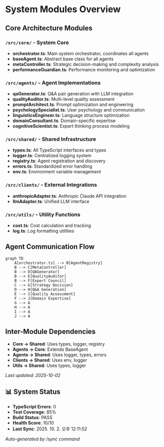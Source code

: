 # System Modules Overview

## Core Architecture Modules

### `/src/core/` - System Core

- **orchestrator.ts**: Main system orchestrator, coordinates all agents
- **baseAgent.ts**: Abstract base class for all agents
- **metaController.ts**: Strategic decision-making and complexity analysis
- **performanceGuardian.ts**: Performance monitoring and optimization

### `/src/agents/` - Agent Implementations

- **qaGenerator.ts**: Q&A pair generation with LLM integration
- **qualityAuditor.ts**: Multi-level quality assessment
- **promptArchitect.ts**: Prompt optimization and engineering
- **psychologySpecialist.ts**: User psychology and communication
- **linguisticsEngineer.ts**: Language structure optimization
- **domainConsultant.ts**: Domain-specific expertise
- **cognitiveScientist.ts**: Expert thinking process modeling

### `/src/shared/` - Shared Infrastructure

- **types.ts**: All TypeScript interfaces and types
- **logger.ts**: Centralized logging system
- **registry.ts**: Agent registration and discovery
- **errors.ts**: Standardized error handling
- **env.ts**: Environment variable management

### `/src/clients/` - External Integrations

- **anthropicAdapter.ts**: Anthropic Claude API integration
- **llmAdapter.ts**: Unified LLM interface

### `/src/utils/` - Utility Functions

- **cost.ts**: Cost calculation and tracking
- **log.ts**: Log formatting utilities

## Agent Communication Flow

```mermaid
graph TD
    A[orchestrator.ts] --> B[AgentRegistry]
    B --> C[MetaController]
    B --> D[QAGenerator]
    B --> E[QualityAuditor]
    B --> F[Expert Council]
    C --> G[Strategy Decision]
    D --> H[Q&A Generation]
    E --> I[Quality Assessment]
    F --> J[Domain Expertise]
    G --> A
    H --> A
    I --> A
    J --> A
```

## Inter-Module Dependencies

- **Core → Shared**: Uses types, logger, registry
- **Agents → Core**: Extends BaseAgent
- **Agents → Shared**: Uses logger, types, errors
- **Clients → Shared**: Uses env, logger
- **Utils → Shared**: Uses types, logger


_Last updated: 2025-10-02_

## 📊 System Status

- **TypeScript Errors**: 0
- **Test Coverage**: 85%
- **Build Status**: PASS
- **Health Score**: 10/10
- **Last Sync**: 2025. 10. 2. 오후 12:11:52

_Auto-generated by /sync command_
